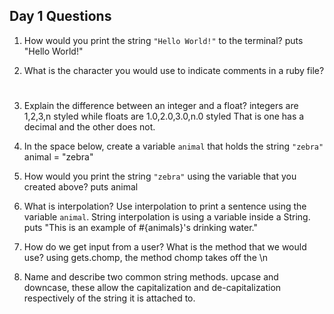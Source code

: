 ## Day 1 Questions

1. How would you print the string `"Hello World!"` to the terminal?
puts "Hello World!"

2. What is the character you would use to indicate comments in a ruby file?
#

3. Explain the difference between an integer and a float?
integers are 1,2,3,n styled while floats are 1.0,2.0,3.0,n.0 styled
That is one has a decimal and the other does not.

4. In the space below, create a variable `animal` that holds the string `"zebra"`
animal = "zebra"

5. How would you print the string `"zebra"` using the variable that you created above?
puts animal

6. What is interpolation? Use interpolation to print a sentence using the variable `animal`.
String interpolation is using a variable inside a String.
puts "This is an example of #{animals}'s drinking water."

7. How do we get input from a user? What is the method that we would use?
using gets.chomp, the method chomp takes off the \n
8. Name and describe two common string methods.
upcase and downcase, these allow the capitalization and de-capitalization
respectively of the string it is attached to.
